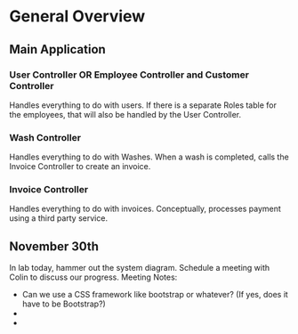 # General Overview
## Main Application
### User Controller OR Employee Controller and Customer Controller
Handles everything to do with users. If there is a separate Roles table for the employees, that will also be handled by the User Controller.
### Wash Controller
Handles everything to do with Washes. When a wash is completed, calls the Invoice Controller to create an invoice.
### Invoice Controller
Handles everything to do with invoices. Conceptually, processes payment using a third party service.

## November 30th
In lab today, hammer out the system diagram. Schedule a meeting with Colin to discuss our progress.
Meeting Notes:
 - Can we use a CSS framework like bootstrap or whatever? (If yes, does it have to be Bootstrap?)
 - 
 -